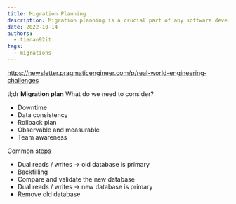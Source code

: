 ```yaml
---
title: Migration Planning
description: Migration planning is a crucial part of any software development project, especially when migrating to a new database or platform.
date: 2022-10-14
authors:
  - tienan92it
tags:
  - migrations
---
```


https://newsletter.pragmaticengineer.com/p/real-world-engineering-challenges

tl;dr
**Migration plan**
What do we need to consider?

- Downtime
- Data consistency
- Rollback plan
- Observable and measurable
- Team awareness

Common steps

- Dual reads / writes -> old database is primary
- Backfilling
- Compare and validate the new database
- Dual reads / writes -> new database is primary
- Remove old database

